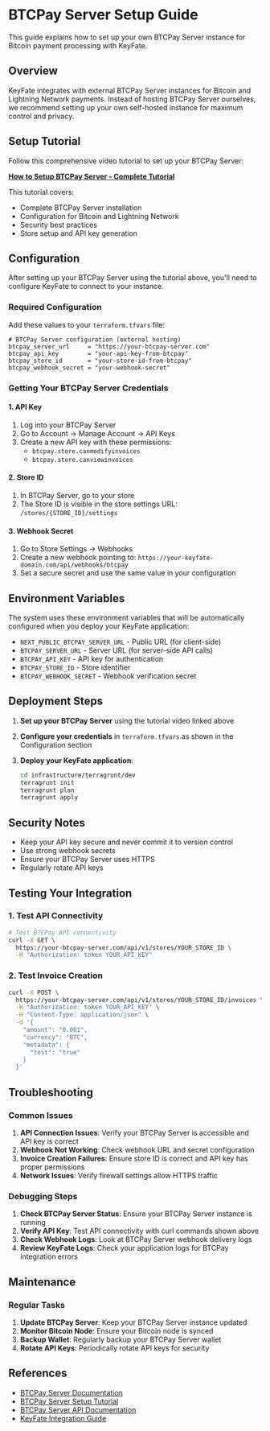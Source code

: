 # BTCPay Server Setup Guide

This guide explains how to set up your own BTCPay Server instance for Bitcoin payment processing with KeyFate.

## Overview

KeyFate integrates with external BTCPay Server instances for Bitcoin and Lightning Network payments. Instead of hosting BTCPay Server ourselves, we recommend setting up your own self-hosted instance for maximum control and privacy.

## Setup Tutorial

Follow this comprehensive video tutorial to set up your BTCPay Server:

**[How to Setup BTCPay Server - Complete Tutorial](https://www.youtube.com/watch?v=-GJr4XjRCPo)**

This tutorial covers:

- Complete BTCPay Server installation
- Configuration for Bitcoin and Lightning Network
- Security best practices
- Store setup and API key generation

## Configuration

After setting up your BTCPay Server using the tutorial above, you'll need to configure KeyFate to connect to your instance.

### Required Configuration

Add these values to your `terraform.tfvars` file:

```hcl
# BTCPay Server configuration (external hosting)
btcpay_server_url     = "https://your-btcpay-server.com"
btcpay_api_key        = "your-api-key-from-btcpay"
btcpay_store_id       = "your-store-id-from-btcpay"
btcpay_webhook_secret = "your-webhook-secret"
```

### Getting Your BTCPay Server Credentials

#### 1. API Key

1. Log into your BTCPay Server
2. Go to Account → Manage Account → API Keys
3. Create a new API key with these permissions:
   - `btcpay.store.canmodifyinvoices`
   - `btcpay.store.canviewinvoices`

#### 2. Store ID

1. In BTCPay Server, go to your store
2. The Store ID is visible in the store settings URL: `/stores/{STORE_ID}/settings`

#### 3. Webhook Secret

1. Go to Store Settings → Webhooks
2. Create a new webhook pointing to: `https://your-keyfate-domain.com/api/webhooks/btcpay`
3. Set a secure secret and use the same value in your configuration

## Environment Variables

The system uses these environment variables that will be automatically configured when you deploy your KeyFate application:

- `NEXT_PUBLIC_BTCPAY_SERVER_URL` - Public URL (for client-side)
- `BTCPAY_SERVER_URL` - Server URL (for server-side API calls)
- `BTCPAY_API_KEY` - API key for authentication
- `BTCPAY_STORE_ID` - Store identifier
- `BTCPAY_WEBHOOK_SECRET` - Webhook verification secret

## Deployment Steps

1. **Set up your BTCPay Server** using the tutorial video linked above

2. **Configure your credentials** in `terraform.tfvars` as shown in the Configuration section

3. **Deploy your KeyFate application**:

   ```bash
   cd infrastructure/terragrunt/dev
   terragrunt init
   terragrunt plan
   terragrunt apply
   ```

## Security Notes

- Keep your API key secure and never commit it to version control
- Use strong webhook secrets
- Ensure your BTCPay Server uses HTTPS
- Regularly rotate API keys

## Testing Your Integration

### 1. Test API Connectivity

```bash
# Test BTCPay API connectivity
curl -X GET \
  https://your-btcpay-server.com/api/v1/stores/YOUR_STORE_ID \
  -H "Authorization: token YOUR_API_KEY"
```

### 2. Test Invoice Creation

```bash
curl -X POST \
  https://your-btcpay-server.com/api/v1/stores/YOUR_STORE_ID/invoices \
  -H "Authorization: token YOUR_API_KEY" \
  -H "Content-Type: application/json" \
  -d '{
    "amount": "0.001",
    "currency": "BTC",
    "metadata": {
      "test": "true"
    }
  }'
```

## Troubleshooting

### Common Issues

1. **API Connection Issues**: Verify your BTCPay Server is accessible and API key is correct
2. **Webhook Not Working**: Check webhook URL and secret configuration
3. **Invoice Creation Failures**: Ensure store ID is correct and API key has proper permissions
4. **Network Issues**: Verify firewall settings allow HTTPS traffic

### Debugging Steps

1. **Check BTCPay Server Status**: Ensure your BTCPay Server instance is running
2. **Verify API Key**: Test API connectivity with curl commands shown above
3. **Check Webhook Logs**: Look at BTCPay Server webhook delivery logs
4. **Review KeyFate Logs**: Check your application logs for BTCPay integration errors

## Maintenance

### Regular Tasks

1. **Update BTCPay Server**: Keep your BTCPay Server instance updated
2. **Monitor Bitcoin Node**: Ensure your Bitcoin node is synced
3. **Backup Wallet**: Regularly backup your BTCPay Server wallet
4. **Rotate API Keys**: Periodically rotate API keys for security

## References

- [BTCPay Server Documentation](https://docs.btcpayserver.org/)
- [BTCPay Server Setup Tutorial](https://www.youtube.com/watch?v=-GJr4XjRCPo)
- [BTCPay Server API Documentation](https://docs.btcpayserver.org/API/Greenfield/v1/)
- [KeyFate Integration Guide](../btcpay-integration.md)
